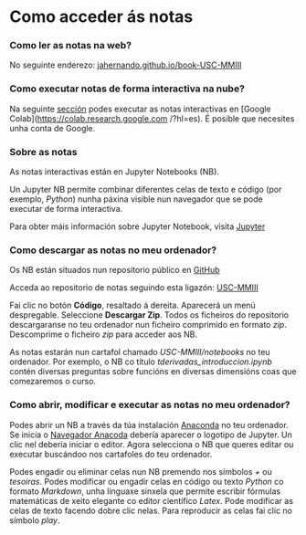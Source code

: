 # Como acceder ás notas

### Como ler as notas na web?

 No seguinte enderezo: [jahernando.github.io/book-USC-MMIII](https://jahernando.github.io/book-USC-MMIII)

### Como executar notas de forma interactiva na nube?

 Na seguinte [sección](https://jahernando.github.io/book-USC-MMIII/run_cloud.html) podes executar as notas interactivas en [Google Colab](https://colab.research.google.com /?hl=es). É posible que necesites unha conta de Google.

### Sobre as notas

As notas interactivas están en Jupyter Notebooks (NB).

Un Jupyter NB permite combinar diferentes celas de texto e código (por exemplo, *Python*) nunha páxina visible nun navegador que se pode executar de forma interactiva.

Para obter máis información sobre Jupyter Notebook, visita [Jupyter](https://jupyter.org)

### Como descargar as notas no meu ordenador?

Os NB están situados nun repositorio público en [GitHub](https://github.com)

Acceda ao repositorio de notas seguindo esta ligazón: [USC-MMIII](https://github.com/xabiercidvidal/USC-MMIII)

Fai clic no botón **Código**, resaltado á dereita. Aparecerá un menú despregable. Seleccione **Descargar Zip**. Todos os ficheiros do repositorio descargaranse no teu ordenador nun ficheiro comprimido en formato *zip*. Descomprime o ficheiro *zip* para acceder aos NB.

As notas estarán nun cartafol chamado *USC-MMIII/notebooks* no teu ordenador. Por exemplo, o NB co título *tderivadas_introduccion.ipynb* contén diversas preguntas sobre funcións en diversas dimensións coas que comezaremos o curso.

### Como abrir, modificar e executar as notas no meu ordenador?

Podes abrir un NB a través da túa instalación [Anaconda](https://anaconda.org) no teu ordenador. Se inicia o [Navegador Anacoda](https://docs.anaconda.com/navigator) debería aparecer o logotipo de Jupyter. Un clic nel debería iniciar o editor. Agora selecciona o NB que queres editar ou executar buscándoo nos cartafoles do teu ordenador.

Podes engadir ou eliminar celas nun NB premendo nos símbolos *+* ou *tesoiras*. Podes modificar ou engadir celas en código ou texto *Python* co formato *Markdown*, unha linguaxe sinxela que permite escribir fórmulas matemáticas de xeito elegante co editor científico *Latex*. Pode modificar as celas de texto facendo dobre clic nelas. Para reproducir as celas fai clic no símbolo *play*.
